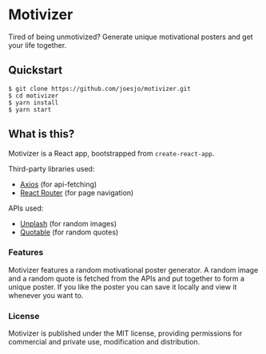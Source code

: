 # Motivizer

Tired of being unmotivized? Generate unique motivational posters and get your life together.

## Quickstart

```
$ git clone https://github.com/joesjo/motivizer.git
$ cd motivizer
$ yarn install
$ yarn start
```

## What is this?

Motivizer is a React app, bootstrapped from `create-react-app`.

Third-party libraries used:
- [Axios](https://github.com/axios/axios) (for api-fetching) 
- [React Router](https://reactrouter.com/) (for page navigation)

APIs used:
- [Unplash](https://unsplash.com/developers) (for random images)
- [Quotable](https://github.com/lukePeavey/quotable) (for random quotes)

### Features

Motivizer features a random motivational poster generator.
A random image and a random quote is fetched from the APIs and put together to form a unique poster.
If you like the poster you can save it locally and view it whenever you want to.

### License

Motivizer is published under the MIT license, providing permissions for commercial and private use, modification and distribution.